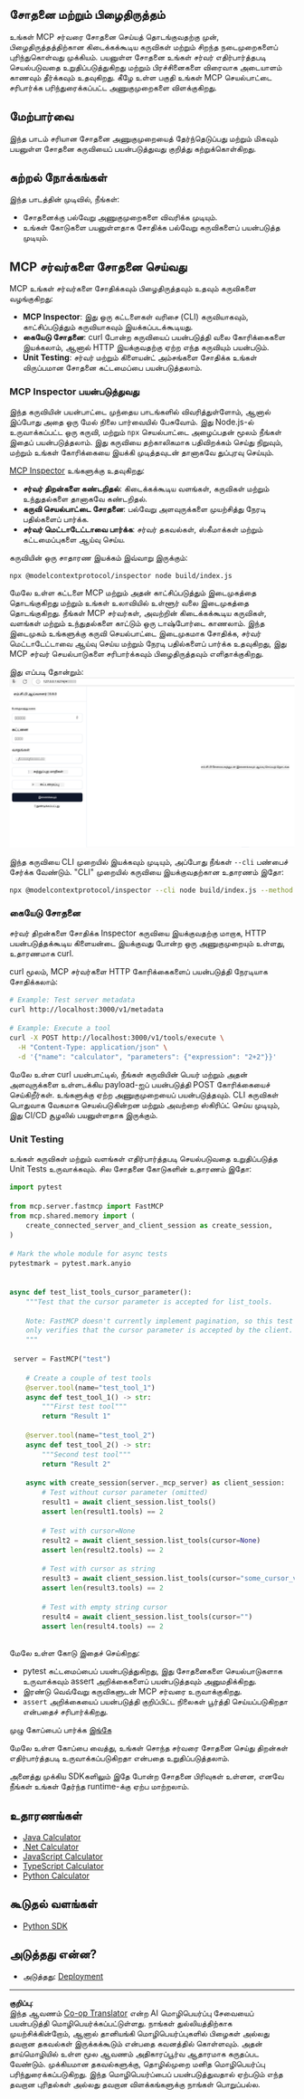 <!--
CO_OP_TRANSLATOR_METADATA:
{
  "original_hash": "4e34e34e84f013e73c7eaa6d09884756",
  "translation_date": "2025-10-11T11:56:44+00:00",
  "source_file": "03-GettingStarted/08-testing/README.md",
  "language_code": "ta"
}
-->
## சோதனை மற்றும் பிழைதிருத்தம்

உங்கள் MCP சர்வரை சோதனை செய்யத் தொடங்குவதற்கு முன், பிழைதிருத்தத்திற்கான கிடைக்கக்கூடிய கருவிகள் மற்றும் சிறந்த நடைமுறைகளைப் புரிந்துகொள்வது முக்கியம். பயனுள்ள சோதனை உங்கள் சர்வர் எதிர்பார்த்தபடி செயல்படுவதை உறுதிப்படுத்துகிறது மற்றும் பிரச்சினைகளை விரைவாக அடையாளம் காணவும் தீர்க்கவும் உதவுகிறது. கீழே உள்ள பகுதி உங்கள் MCP செயல்பாட்டை சரிபார்க்க பரிந்துரைக்கப்பட்ட அணுகுமுறைகளை விளக்குகிறது.

## மேற்பார்வை

இந்த பாடம் சரியான சோதனை அணுகுமுறையைத் தேர்ந்தெடுப்பது மற்றும் மிகவும் பயனுள்ள சோதனை கருவியைப் பயன்படுத்துவது குறித்து கற்றுக்கொள்கிறது.

## கற்றல் நோக்கங்கள்

இந்த பாடத்தின் முடிவில், நீங்கள்:

- சோதனைக்கு பல்வேறு அணுகுமுறைகளை விவரிக்க முடியும்.
- உங்கள் கோடுகளை பயனுள்ளதாக சோதிக்க பல்வேறு கருவிகளைப் பயன்படுத்த முடியும்.

## MCP சர்வர்களை சோதனை செய்வது

MCP உங்கள் சர்வர்களை சோதிக்கவும் பிழைதிருத்தவும் உதவும் கருவிகளை வழங்குகிறது:

- **MCP Inspector**: இது ஒரு கட்டளைகள் வரிசை (CLI) கருவியாகவும், காட்சிப்படுத்தும் கருவியாகவும் இயக்கப்படக்கூடியது.
- **கையேடு சோதனை**: curl போன்ற கருவியைப் பயன்படுத்தி வலை கோரிக்கைகளை இயக்கலாம், ஆனால் HTTP இயக்குவதற்கு ஏற்ற எந்த கருவியும் பயன்படும்.
- **Unit Testing**: சர்வர் மற்றும் கிளையன்ட் அம்சங்களை சோதிக்க உங்கள் விருப்பமான சோதனை கட்டமைப்பை பயன்படுத்தலாம்.

### MCP Inspector பயன்படுத்துவது

இந்த கருவியின் பயன்பாட்டை முந்தைய பாடங்களில் விவரித்துள்ளோம், ஆனால் இப்போது அதை ஒரு மேல் நிலை பார்வையில் பேசுவோம். இது Node.js-ல் உருவாக்கப்பட்ட ஒரு கருவி, மற்றும் `npx` செயல்பாட்டை அழைப்பதன் மூலம் நீங்கள் இதைப் பயன்படுத்தலாம். இது கருவியை தற்காலிகமாக பதிவிறக்கம் செய்து நிறுவும், மற்றும் உங்கள் கோரிக்கையை இயக்கி முடித்தவுடன் தானாகவே துப்புரவு செய்யும்.

[MCP Inspector](https://github.com/modelcontextprotocol/inspector) உங்களுக்கு உதவுகிறது:

- **சர்வர் திறன்களை கண்டறிதல்**: கிடைக்கக்கூடிய வளங்கள், கருவிகள் மற்றும் உந்துதல்களை தானாகவே கண்டறிதல்.
- **கருவி செயல்பாட்டை சோதனை**: பல்வேறு அளவுருக்களை முயற்சித்து நேரடி பதில்களைப் பார்க்க.
- **சர்வர் மெட்டாடேட்டாவை பார்க்க**: சர்வர் தகவல்கள், ஸ்கீமாக்கள் மற்றும் கட்டமைப்புகளை ஆய்வு செய்ய.

கருவியின் ஒரு சாதாரண இயக்கம் இவ்வாறு இருக்கும்:

```bash
npx @modelcontextprotocol/inspector node build/index.js
```

மேலே உள்ள கட்டளை MCP மற்றும் அதன் காட்சிப்படுத்தும் இடைமுகத்தை தொடங்குகிறது மற்றும் உங்கள் உலாவியில் உள்ளூர் வலை இடைமுகத்தை தொடங்குகிறது. நீங்கள் MCP சர்வர்கள், அவற்றின் கிடைக்கக்கூடிய கருவிகள், வளங்கள் மற்றும் உந்துதல்களை காட்டும் ஒரு டாஷ்போர்டை காணலாம். இந்த இடைமுகம் உங்களுக்கு கருவி செயல்பாட்டை இடைமுகமாக சோதிக்க, சர்வர் மெட்டாடேட்டாவை ஆய்வு செய்ய மற்றும் நேரடி பதில்களைப் பார்க்க உதவுகிறது, இது MCP சர்வர் செயல்பாடுகளை சரிபார்க்கவும் பிழைதிருத்தவும் எளிதாக்குகிறது.

இது எப்படி தோன்றும்: ![Inspector](../../../../translated_images/connect.141db0b2bd05f096fb1dd91273771fd8b2469d6507656c3b0c9df4b3c5473929.ta.png)

இந்த கருவியை CLI முறையில் இயக்கவும் முடியும், அப்போது நீங்கள் `--cli` பண்பைச் சேர்க்க வேண்டும். "CLI" முறையில் கருவியை இயக்குவதற்கான உதாரணம் இதோ:

```sh
npx @modelcontextprotocol/inspector --cli node build/index.js --method tools/list
```

### கையேடு சோதனை

சர்வர் திறன்களை சோதிக்க Inspector கருவியை இயக்குவதற்கு மாறாக, HTTP பயன்படுத்தக்கூடிய கிளையன்டை இயக்குவது போன்ற ஒரு அணுகுமுறையும் உள்ளது, உதாரணமாக curl.

curl மூலம், MCP சர்வர்களை HTTP கோரிக்கைகளைப் பயன்படுத்தி நேரடியாக சோதிக்கலாம்:

```bash
# Example: Test server metadata
curl http://localhost:3000/v1/metadata

# Example: Execute a tool
curl -X POST http://localhost:3000/v1/tools/execute \
  -H "Content-Type: application/json" \
  -d '{"name": "calculator", "parameters": {"expression": "2+2"}}'
```

மேலே உள்ள curl பயன்பாட்டில், நீங்கள் கருவியின் பெயர் மற்றும் அதன் அளவுருக்களை உள்ளடக்கிய payload-ஐப் பயன்படுத்தி POST கோரிக்கையைச் செய்கிறீர்கள். உங்களுக்கு ஏற்ற அணுகுமுறையைப் பயன்படுத்தவும். CLI கருவிகள் பொதுவாக வேகமாக செயல்படுகின்றன மற்றும் அவற்றை ஸ்கிரிப்ட் செய்ய முடியும், இது CI/CD சூழலில் பயனுள்ளதாக இருக்கும்.

### Unit Testing

உங்கள் கருவிகள் மற்றும் வளங்கள் எதிர்பார்த்தபடி செயல்படுவதை உறுதிப்படுத்த Unit Tests உருவாக்கவும். சில சோதனை கோடுகளின் உதாரணம் இதோ:

```python
import pytest

from mcp.server.fastmcp import FastMCP
from mcp.shared.memory import (
    create_connected_server_and_client_session as create_session,
)

# Mark the whole module for async tests
pytestmark = pytest.mark.anyio


async def test_list_tools_cursor_parameter():
    """Test that the cursor parameter is accepted for list_tools.

    Note: FastMCP doesn't currently implement pagination, so this test
    only verifies that the cursor parameter is accepted by the client.
    """

 server = FastMCP("test")

    # Create a couple of test tools
    @server.tool(name="test_tool_1")
    async def test_tool_1() -> str:
        """First test tool"""
        return "Result 1"

    @server.tool(name="test_tool_2")
    async def test_tool_2() -> str:
        """Second test tool"""
        return "Result 2"

    async with create_session(server._mcp_server) as client_session:
        # Test without cursor parameter (omitted)
        result1 = await client_session.list_tools()
        assert len(result1.tools) == 2

        # Test with cursor=None
        result2 = await client_session.list_tools(cursor=None)
        assert len(result2.tools) == 2

        # Test with cursor as string
        result3 = await client_session.list_tools(cursor="some_cursor_value")
        assert len(result3.tools) == 2

        # Test with empty string cursor
        result4 = await client_session.list_tools(cursor="")
        assert len(result4.tools) == 2
    
```

மேலே உள்ள கோடு இதைச் செய்கிறது:

- pytest கட்டமைப்பைப் பயன்படுத்துகிறது, இது சோதனைகளை செயல்பாடுகளாக உருவாக்கவும் assert அறிக்கைகளைப் பயன்படுத்தவும் அனுமதிக்கிறது.
- இரண்டு வெவ்வேறு கருவிகளுடன் MCP சர்வரை உருவாக்குகிறது.
- `assert` அறிக்கையைப் பயன்படுத்தி குறிப்பிட்ட நிலைகள் பூர்த்தி செய்யப்படுகிறதா என்பதைச் சரிபார்க்கிறது.

முழு கோப்பைப் பார்க்க [இங்கே](https://github.com/modelcontextprotocol/python-sdk/blob/main/tests/client/test_list_methods_cursor.py)

மேலே உள்ள கோப்பை வைத்து, உங்கள் சொந்த சர்வரை சோதனை செய்து திறன்கள் எதிர்பார்த்தபடி உருவாக்கப்படுகிறதா என்பதை உறுதிப்படுத்தலாம்.

அனைத்து முக்கிய SDKகளிலும் இதே போன்ற சோதனை பிரிவுகள் உள்ளன, எனவே நீங்கள் உங்கள் தேர்ந்த runtime-க்கு ஏற்ப மாற்றலாம்.

## உதாரணங்கள் 

- [Java Calculator](../samples/java/calculator/README.md)
- [.Net Calculator](../../../../03-GettingStarted/samples/csharp)
- [JavaScript Calculator](../samples/javascript/README.md)
- [TypeScript Calculator](../samples/typescript/README.md)
- [Python Calculator](../../../../03-GettingStarted/samples/python) 

## கூடுதல் வளங்கள்

- [Python SDK](https://github.com/modelcontextprotocol/python-sdk)

## அடுத்தது என்ன?

- அடுத்தது: [Deployment](../09-deployment/README.md)

---

**குறிப்பு**:  
இந்த ஆவணம் [Co-op Translator](https://github.com/Azure/co-op-translator) என்ற AI மொழிபெயர்ப்பு சேவையைப் பயன்படுத்தி மொழிபெயர்க்கப்பட்டுள்ளது. நாங்கள் துல்லியத்திற்காக முயற்சிக்கின்றோம், ஆனால் தானியங்கி மொழிபெயர்ப்புகளில் பிழைகள் அல்லது தவறான தகவல்கள் இருக்கக்கூடும் என்பதை கவனத்தில் கொள்ளவும். அதன் தாய்மொழியில் உள்ள மூல ஆவணம் அதிகாரப்பூர்வ ஆதாரமாக கருதப்பட வேண்டும். முக்கியமான தகவல்களுக்கு, தொழில்முறை மனித மொழிபெயர்ப்பு பரிந்துரைக்கப்படுகிறது. இந்த மொழிபெயர்ப்பைப் பயன்படுத்துவதால் ஏற்படும் எந்த தவறான புரிதல்கள் அல்லது தவறான விளக்கங்களுக்கு நாங்கள் பொறுப்பல்ல.